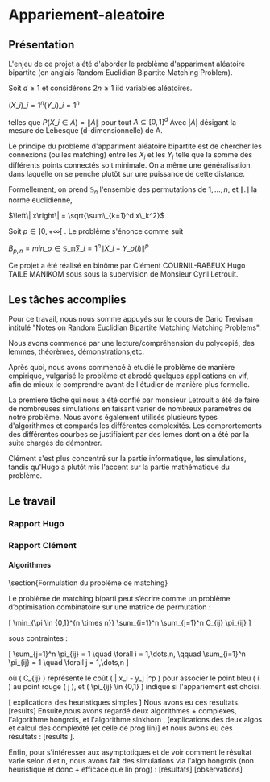 # Appariement-aleatoire
## Présentation
L'enjeu de ce projet a été d'aborder le problème d'appariment aléatoire bipartite (en anglais Random Euclidian Bipartite Matching Problem).

Soit $d \geq 1$ et considérons $2n \geq 1$ iid variables aléatoires.

$(X\_i)\_{i=1}^{n} (Y\_i)\_{i=1}^{n}$

telles que $P(X\_i \in A) = \left\|A\right\|$ pour tout $A \subseteq [0,1]^d$
Avec $|A|$ désigant la mesure de Lebesque (d-dimensionnelle) de A.

Le principe du problème d'appariment aléatoire bipartite est de chercher les connexions (ou les matching) entre les $X_i$ et les $Y_i$ telle que la somme des différents points connectés soit minimale. On a même une généralisation, dans laquelle on se penche plutôt sur une puissance de cette distance.

Formellement, on prend $\mathbb{S}_n$ l'ensemble des permutations de ${1,...,n}$, et $\left\| .\right\|$ la norme euclidienne,

$\left\| x\right\| = \sqrt{\sum\_{k=1}^d x\_k^2}$

Soit $p\in ]0,+\infty[$ . Le problème s'énonce comme suit

$B_{p,n} = min \_{\sigma\in \mathbb{S\_n}}\sum\_{i=1}^n\left\|X\_i-Y\_ \sigma (i)\right\| ^p$

Ce projet a été réalisé en binôme par Clément COURNIL-RABEUX Hugo TAILE MANIKOM sous sous la supervision de Monsieur Cyril Letrouit.


## Les tâches accomplies

Pour ce travail, nous nous somme appuyés sur le cours de Dario Trevisan intitulé "Notes on Random Euclidian Bipartite Matching Matching Problems".

Nous avons commencé par une lecture/compréhension du polycopié, des lemmes, théorèmes, démonstrations,etc.

Après quoi, nous avons commencé à etudié le problème de manière empirique, vulgarisé le problème et abrodé quelques applications en vif, afin de mieux le comprendre avant de l'étudier de manière plus formelle.

La première tâche qui nous a été confié par monsieur Letrouit a été de faire de nombreuses simulations en faisant varier de nombreux paramètres de notre problème. Nous avons également utilisés plusieurs types d'algorithmes et comparés les différentes complexités. Les comprortements des différentes courbes se justifiaient par des lemes dont on a été par la suite chargés de démontrer.

Clément s'est plus concentré sur la partie informatique, les simulations, tandis qu'Hugo a plutôt mis l'accent sur la partie mathématique du problème.

## Le travail

### Rapport Hugo

### Rapport Clément

#### Algorithmes 

\section{Formulation du problème de matching}

Le problème de matching biparti peut s’écrire comme un problème d’optimisation combinatoire sur une matrice de permutation :

\[
\min_{\pi \in \{0,1\}^{n \times n}} \sum_{i=1}^n \sum_{j=1}^n C_{ij} \pi_{ij}
\]

sous contraintes :

\[
\sum_{j=1}^n \pi_{ij} = 1 \quad \forall i = 1,\dots,n, \qquad
\sum_{i=1}^n \pi_{ij} = 1 \quad \forall j = 1,\dots,n
\]

où \( C_{ij} \) représente le coût \( \| x_i - y_j \|^p \) pour associer le point bleu \( i \) au point rouge \( j \), et \( \pi_{ij} \in \{0,1\} \) indique si l'appariement est choisi.



[ explications des heuristiques simples ]
Nous avons eu ces résultats. [results]
Ensuite,nous avons regardé deux algorithmes + complexes, l'algorithme hongrois, et l'algorithme sinkhorn , [explications des deux algos et calcul des complexité (et celle de prog lin)]
et nous avons eu ces résultats :  [results ].

Enfin, pour s'intéresser aux asymptotiques et de voir comment le résultat varie selon d et n, nous avons fait des simulations via l'algo hongrois (non heuristique et donc + efficace que lin prog) : [résultats] [observations]
